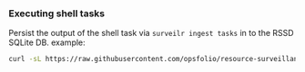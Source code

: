 
### Executing shell tasks

Persist the output of the shell task via `surveilr ingest tasks`  in to the RSSD SQLite DB. example:


```bash
curl -sL https://raw.githubusercontent.com/opsfolio/resource-surveillance/main/support/tasks/typical/device-security.jsonl | surveilr ingest tasks
```